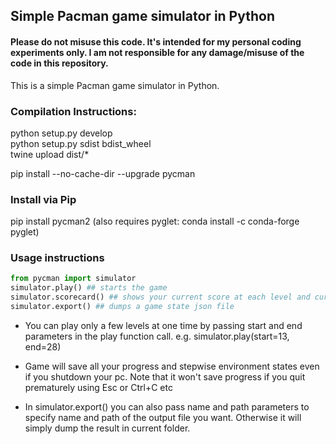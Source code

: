 ## Simple Pacman game simulator in Python

#### Please do not misuse this code. It's intended for my personal coding experiments only. I am not responsible for any damage/misuse of the code in this repository.

This is a simple Pacman game simulator in Python.

### Compilation Instructions:
python setup.py develop  
python setup.py sdist bdist_wheel  
twine upload dist/*  

pip install --no-cache-dir --upgrade pycman  

### Install via Pip
pip install pycman2
(also requires pyglet: conda install -c conda-forge pyglet)

### Usage instructions
```python
from pycman import simulator
simulator.play() ## starts the game
simulator.scorecard() ## shows your current score at each level and current average score
simulator.export() ## dumps a game state json file
```

* You can play only a few levels at one time by passing start and end parameters in the play function call.
e.g. simulator.play(start=13, end=28)

* Game will save all your progress and stepwise environment states even if you shutdown your pc. Note that it won't save progress if you quit prematurely using Esc or Ctrl+C etc

* In simulator.export() you can also pass name and path parameters to specify name and path of the output file you want. Otherwise it will simply dump the result in current folder.
